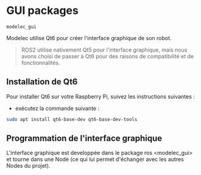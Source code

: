 ﻿# GUI packages
`modelec_gui`

Modelec utilise Qt6 pour créer l'interface graphique de son robot.
> ROS2 utilise nativement Qt5 pour l'interface graphique, mais nous avons choisi de passer à Qt6 pour des raisons de compatibilité et de fonctionnalités.

## Installation de Qt6
Pour installer Qt6 sur votre Raspberry Pi, suivez les instructions suivantes :
- exécutez la commande suivante :
```bash
sudo apt install qt6-base-dev qt6-base-dev-tools
```

## Programmation de l'interface graphique
L'interface graphique est developpée dans le package ros <modelec_gui> et tourne dans une Node (ce qui lui permet d'échanger avec les autres Nodes du projet).
